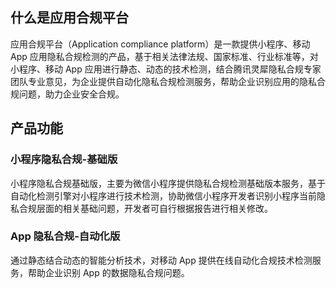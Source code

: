 ## 什么是应用合规平台
应用合规平台（Application compliance platform）是一款提供小程序、移动 App 应用隐私合规检测的产品，基于相关法律法规、国家标准、行业标准等，对小程序、移动 App 应用进行静态、动态的技术检测，结合腾讯灵犀隐私合规专家团队专业意见，为企业提供自动化隐私合规检测服务，帮助企业识别应用的隐私合规问题，助力企业安全合规。


## 产品功能
### 小程序隐私合规-基础版
小程序隐私合规基础版，主要为微信小程序提供隐私合规检测基础版本服务，基于自动化检测引擎对小程序进行技术检测，协助微信小程序开发者识别小程序当前隐私合规层面的相关基础问题，开发者可自行根据报告进行相关修改。

### App 隐私合规-自动化版
通过静态结合动态的智能分析技术，对移动 App 提供在线自动化合规技术检测服务，帮助企业识别 App 的数据隐私合规问题。



